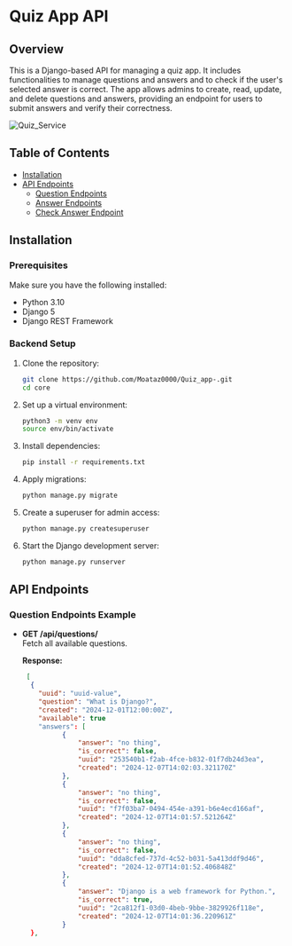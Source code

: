 # Quiz App API 

## Overview

This is a Django-based API for managing a quiz app. It includes functionalities to manage questions and answers and to check if the user's selected answer is correct. The app allows admins to create, read, update, and delete questions and answers, providing an endpoint for users to submit answers and verify their correctness.


![Quiz_Service](https://github.com/user-attachments/assets/4b478a75-ddf0-4d35-acf1-5fa7a8dd37fe)





## Table of Contents
- [Installation](#installation)
- [API Endpoints](#api-endpoints)
  - [Question Endpoints](#question-endpoints)
  - [Answer Endpoints](#answer-endpoints)
  - [Check Answer Endpoint](#check-answer-endpoint)


## Installation

### Prerequisites

Make sure you have the following installed:
- Python 3.10
- Django 5
- Django REST Framework

### Backend Setup

1. Clone the repository:

    ```bash
    git clone https://github.com/Moataz0000/Quiz_app-.git
    cd core
    ```

2. Set up a virtual environment:

    ```bash
    python3 -m venv env
    source env/bin/activate
    ```

3. Install dependencies:

    ```bash
    pip install -r requirements.txt
    ```

4. Apply migrations:

    ```bash
    python manage.py migrate
    ```

5. Create a superuser for admin access:

    ```bash
    python manage.py createsuperuser
    ```

6. Start the Django development server:

    ```bash
    python manage.py runserver
    ```

## API Endpoints

### Question Endpoints Example 

- **GET /api/questions/**  
  Fetch all available questions.

  **Response:**
  ```json
   [
    {
      "uuid": "uuid-value",
      "question": "What is Django?",
      "created": "2024-12-01T12:00:00Z",
      "available": true
      "answers": [
            {
                "answer": "no thing",
                "is_correct": false,
                "uuid": "253540b1-f2ab-4fce-b832-01f7db24d3ea",
                "created": "2024-12-07T14:02:03.321170Z"
            },
            {
                "answer": "no thing",
                "is_correct": false,
                "uuid": "f7f03ba7-0494-454e-a391-b6e4ecd166af",
                "created": "2024-12-07T14:01:57.521264Z"
            },
            {
                "answer": "no thing",
                "is_correct": false,
                "uuid": "dda8cfed-737d-4c52-b031-5a413ddf9d46",
                "created": "2024-12-07T14:01:52.406848Z"
            },
            {
                "answer": "Django is a web framework for Python.",
                "is_correct": true,
                "uuid": "2ca812f1-03d0-4beb-9bbe-3829926f118e",
                "created": "2024-12-07T14:01:36.220961Z"
            }
    },



   
